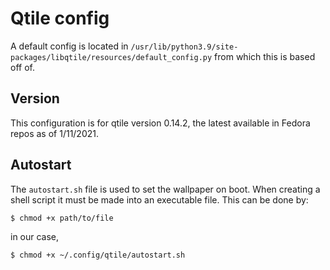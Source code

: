 # Qtile config 
A default config is located in `/usr/lib/python3.9/site-packages/libqtile/resources/default_config.py` from which this is based off of.
## Version
This configuration is for qtile version 0.14.2, the latest available in Fedora
repos as of 1/11/2021.
## Autostart
The `autostart.sh` file is used to set the wallpaper on boot. When creating a shell
script it must be made into an executable file. This can be done by:
```
$ chmod +x path/to/file
```
in our case,
```
$ chmod +x ~/.config/qtile/autostart.sh
```

